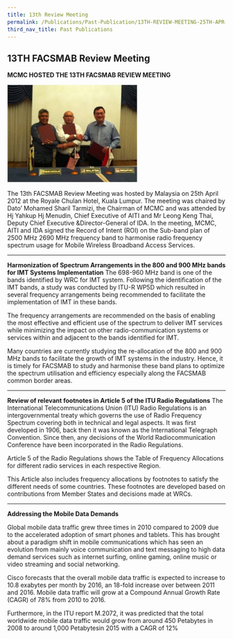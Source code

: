```yaml
---
title: 13th Review Meeting
permalink: /Publications/Past-Publication/13TH-REVIEW-MEETING-25TH-APR-2012
third_nav_title: Past Publications
---
```

## **13TH FACSMAB Review Meeting**

**MCMC HOSTED THE 13TH FACSMAB REVIEW MEETING**

![](/assets/images/13threview-300x225.jpg)

The 13th FACSMAB Review Meeting was hosted by Malaysia on 25th April 2012 at the Royale Chulan Hotel, Kuala Lumpur. The meeting was chaired by Dato’ Mohamed Sharil Tarmizi, the Chairman of MCMC and was attended by Hj Yahkup Hj Menudin, Chief Executive of AITI and Mr Leong Keng Thai, Deputy Chief Executive &Director-General of IDA. In the meeting, MCMC, AITI and IDA signed the Record of Intent (ROI) on the Sub-band plan of 2500 MHz 2690 MHz frequency band to harmonise radio frequency spectrum usage for Mobile Wireless Broadband Access Services.

***

**Harmonization of Spectrum Arrangements in the 800 and 900 MHz bands for IMT Systems Implementation**
The 698-960 MHz band is one of the bands identified by WRC for IMT system. Following the identification of the IMT bands, a study was conducted by ITU-R WP5D which resulted in several frequency arrangements being recommended to facilitate the implementation of IMT in these bands.

The frequency arrangements are recommended on the basis of enabling the most effective and efficient use of the spectrum to deliver IMT services while minimizing the impact on other radio-communication systems or services within and adjacent to the bands identified for IMT.

Many countries are currently studying the re-allocation of the 800 and 900 MHz bands to facilitate the growth of IMT systems in the industry. Hence, it is timely for FACSMAB to study and harmonise these band plans to optimize the spectrum utilisation and efficiency especially along the FACSMAB common border areas.

***

**Review of relevant footnotes in Article 5 of the ITU Radio Regulations**
The International Telecommunications Union (ITU) Radio Regulations is an intergovernmental treaty which governs the use of Radio Frequency Spectrum covering both in technical and legal aspects. It was first developed in 1906, back then it was known as the International Telegraph Convention. Since then, any decisions of the World Radiocommunication Conference have been incorporated in the Radio Regulations.

Article 5 of the Radio Regulations shows the Table of Frequency Allocations for different radio services in each respective Region.

This Article also includes frequency allocations by footnotes to satisfy the different needs of some countries. These footnotes are developed based on contributions from Member States and decisions made at WRCs.

***

**Addressing the Mobile Data Demands**

Global mobile data traffic grew three times in 2010 compared to 2009 due to the accelerated adoption of smart phones and tablets. This has brought about a paradigm shift in mobile communications which has seen an evolution from mainly voice communication and text messaging to high data demand services such as internet surfing, online gaming, online music or video streaming and social networking.

Cisco forecasts that the overall mobile data traffic is expected to increase to 10.8 exabytes per month by 2016, an 18-fold increase over between 2011 and 2016. Mobile data traffic will grow at a Compound Annual Growth Rate (CAGR) of 78% from 2010 to 2016.

Furthermore, in the ITU report M.2072, it was predicted that the total worldwide mobile data traffic would grow from around 450 Petabytes in 2008 to around 1,000 Petabytesin 2015 with a CAGR of 12%
